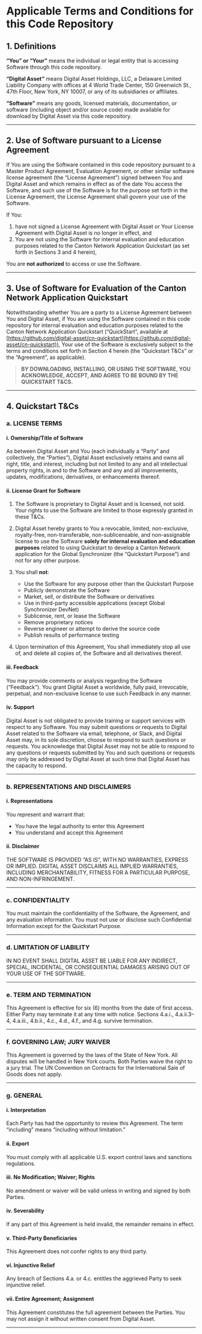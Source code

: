 # Applicable Terms and Conditions for this Code Repository

## 1. Definitions

**“You” or “Your”** means the individual or legal entity that is accessing Software through this code repository.

**“Digital Asset”** means Digital Asset Holdings, LLC, a Delaware Limited Liability Company with offices at 4 World Trade Center, 150 Greenwich St., 47th Floor, New York, NY 10007, or any of its subsidiaries or affiliates.

**“Software”** means any goods, licensed materials, documentation, or software (including object and/or source code) made available for download by Digital Asset via this code repository.

---

## 2. Use of Software pursuant to a License Agreement

If You are using the Software contained in this code repository pursuant to a Master Product Agreement, Evaluation Agreement, or other similar software license agreement (the “License Agreement”) signed between You and Digital Asset and which remains in effect as of the date You access the Software, and such use of the Software is for the purpose set forth in the License Agreement, the License Agreement shall govern your use of the Software. 

If You:
1. have not signed a License Agreement with Digital Asset or Your License Agreement with Digital Asset is no longer in effect, and  
2. You are not using the Software for internal evaluation and education purposes related to the Canton Network Application Quickstart (as set forth in Sections 3 and 4 herein),  

You are **not authorized** to access or use the Software.

---

## 3. Use of Software for Evaluation of the Canton Network Application Quickstart

Notwithstanding whether You are a party to a License Agreement between You and Digital Asset, if You are using the Software contained in this code repository for internal evaluation and education purposes related to the Canton Network Application Quickstart (“QuickStart”, available at [https://github.com/digital-asset/cn-quickstart](https://github.com/digital-asset/cn-quickstart)), Your use of the Software is exclusively subject to the terms and conditions set forth in Section 4 herein (the “Quickstart T&Cs” or the “Agreement”, as applicable).  

> **BY DOWNLOADING, INSTALLING, OR USING THE SOFTWARE, YOU ACKNOWLEDGE, ACCEPT, AND AGREE TO BE BOUND BY THE QUICKSTART T&CS.**

---

## 4. Quickstart T&Cs

### a. LICENSE TERMS

#### i. Ownership/Title of Software

As between Digital Asset and You (each individually a “Party” and collectively, the “Parties”), Digital Asset exclusively retains and owns all right, title, and interest, including but not limited to any and all intellectual property rights, in and to the Software and any and all improvements, updates, modifications, derivatives, or enhancements thereof.

#### ii. License Grant for Software

1. The Software is proprietary to Digital Asset and is licensed, not sold. Your rights to use the Software are limited to those expressly granted in these T&Cs.  
2. Digital Asset hereby grants to You a revocable, limited, non-exclusive, royalty-free, non-transferable, non-sublicensable, and non-assignable license to use the Software **solely for internal evaluation and education purposes** related to using Quickstart to develop a Canton Network application for the Global Synchronizer (the “Quickstart Purpose”) and not for any other purpose.

3. You shall **not**:
   - Use the Software for any purpose other than the Quickstart Purpose
   - Publicly demonstrate the Software
   - Market, sell, or distribute the Software or derivatives
   - Use in third-party accessible applications (except Global Synchronizer DevNet)
   - Sublicense, rent, or lease the Software
   - Remove proprietary notices
   - Reverse engineer or attempt to derive the source code
   - Publish results of performance testing

4. Upon termination of this Agreement, You shall immediately stop all use of, and delete all copies of, the Software and all derivatives thereof.

#### iii. Feedback

You may provide comments or analysis regarding the Software (“Feedback”). You grant Digital Asset a worldwide, fully paid, irrevocable, perpetual, and non-exclusive license to use such Feedback in any manner.

#### iv. Support

Digital Asset is not obligated to provide training or support services with respect to any Software. You may submit questions or requests to Digital Asset related to the Software via email, telephone, or Slack, and Digital Asset may, in its sole discretion, choose to respond to such questions or requests. You acknowledge that Digital Asset may not be able to respond to any questions or requests submitted by You and such questions or requests may only be addressed by Digital Asset at such time that Digital Asset has the capacity to respond.

---

### b. REPRESENTATIONS AND DISCLAIMERS

#### i. Representations

You represent and warrant that:
- You have the legal authority to enter this Agreement
- You understand and accept this Agreement

#### ii. Disclaimer

THE SOFTWARE IS PROVIDED “AS IS”, WITH NO WARRANTIES, EXPRESS OR IMPLIED. DIGITAL ASSET DISCLAIMS ALL IMPLIED WARRANTIES, INCLUDING MERCHANTABILITY, FITNESS FOR A PARTICULAR PURPOSE, AND NON-INFRINGEMENT.

---

### c. CONFIDENTIALITY

You must maintain the confidentiality of the Software, the Agreement, and any evaluation information. You must not use or disclose such Confidential Information except for the Quickstart Purpose.

---

### d. LIMITATION OF LIABILITY

IN NO EVENT SHALL DIGITAL ASSET BE LIABLE FOR ANY INDIRECT, SPECIAL, INCIDENTAL, OR CONSEQUENTIAL DAMAGES ARISING OUT OF YOUR USE OF THE SOFTWARE.

---

### e. TERM AND TERMINATION

This Agreement is effective for six (6) months from the date of first access. Either Party may terminate it at any time with notice. Sections 4.a.i., 4.a.ii.3–4, 4.a.iii., 4.b.ii., 4.c., 4.d., 4.f., and 4.g. survive termination.

---

### f. GOVERNING LAW; JURY WAIVER

This Agreement is governed by the laws of the State of New York. All disputes will be handled in New York courts. Both Parties waive the right to a jury trial. The UN Convention on Contracts for the International Sale of Goods does not apply.

---

### g. GENERAL

#### i. Interpretation

Each Party has had the opportunity to review this Agreement. The term “including” means “including without limitation.”

#### ii. Export

You must comply with all applicable U.S. export control laws and sanctions regulations.

#### iii. No Modification; Waiver; Rights

No amendment or waiver will be valid unless in writing and signed by both Parties.

#### iv. Severability

If any part of this Agreement is held invalid, the remainder remains in effect.

#### v. Third-Party Beneficiaries

This Agreement does not confer rights to any third party.

#### vi. Injunctive Relief

Any breach of Sections 4.a. or 4.c. entitles the aggrieved Party to seek injunctive relief.

#### vii. Entire Agreement; Assignment

This Agreement constitutes the full agreement between the Parties. You may not assign it without written consent from Digital Asset.

---
